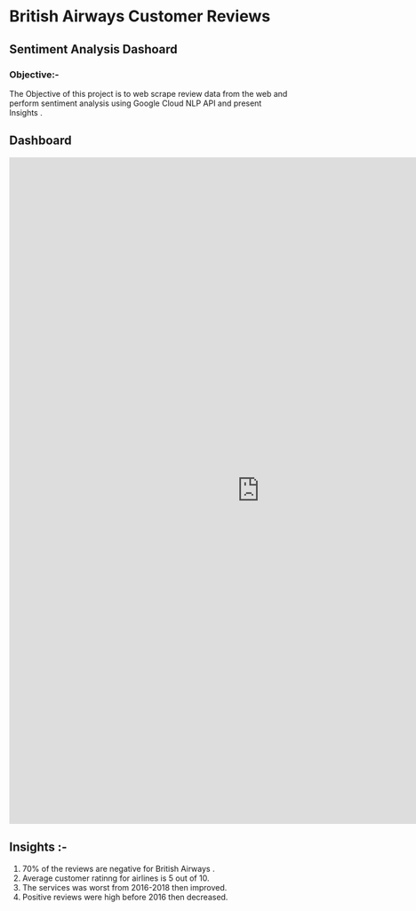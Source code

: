 # British Airways Customer Reviews 
## Sentiment Analysis Dashoard 
### Objective:-
The Objective of this project is to web scrape review data from the web and perform sentiment analysis using Google Cloud NLP API and present Insights .
## Dashboard

<iframe width="900" height="1200" src="https://lookerstudio.google.com/embed/reporting/c3bcb6e8-1b53-4ae2-9079-37d681061114/page/yudqD" frameborder="0" style="border:0" allowfullscreen sandbox="allow-storage-access-by-user-activation allow-scripts allow-same-origin allow-popups allow-popups-to-escape-sandbox"></iframe>

## Insights :-
1. 70% of the reviews are negative for British Airways .
2. Average customer ratinng for airlines is 5 out of 10.
3. The services was worst from 2016-2018 then improved.
4. Positive reviews were high before 2016 then decreased.
